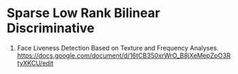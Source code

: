 # Sparse Low Rank Bilinear Discriminative
1. Face Liveness Detection Based on Texture and Frequency Analyses.
https://docs.google.com/document/d/16tCB350xrWrO_B8jXeMepZpO3RtyXKCU/edit
